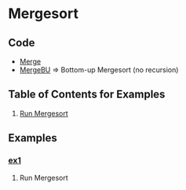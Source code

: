 # Mergesort

## Code
  * [Merge](../py/AlgsSedgewickWayne/Merge.py)
  * [MergeBU](../py/AlgsSedgewickWayne/MergeBU.py) => Bottom-up Mergesort (no recursion)

## Table of Contents for Examples
  1. [Run Mergesort](#ex1)

## Examples
### [ex1](#example-contents)
1. Run Mergesort
